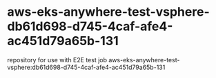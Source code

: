 # aws-eks-anywhere-test-vsphere-db61d698-d745-4caf-afe4-ac451d79a65b-131
repository for use with E2E test job aws-eks-anywhere-test-vsphere:db61d698-d745-4caf-afe4-ac451d79a65b-131
